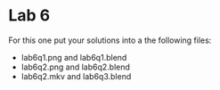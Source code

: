 # Lab 6

For this one put your solutions into a the following files:

+ lab6q1.png and lab6q1.blend
+ lab6q2.png and lab6q2.blend
+ lab6q2.mkv and lab6q3.blend
